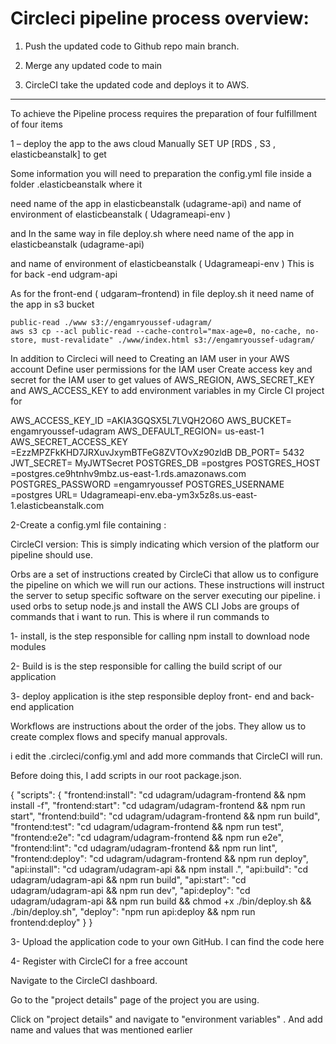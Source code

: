 # Circleci pipeline process overview:
 
   1. Push the updated code to Github repo main branch.

   2. Merge any updated code to main

   3. CircleCI take the updated code and deploys it to AWS.


   *************************************************************************

   
To achieve the Pipeline process requires the preparation of four fulfillment of four items

1 – deploy the app to the aws cloud Manually SET UP [RDS , S3 , elasticbeanstalk] to get 

Some information you will need to preparation the config.yml file inside a folder .elasticbeanstalk where it

 need name of the app in elasticbeanstalk  (udagrame-api) and
  name of environment of elasticbeanstalk ( Udagrameapi-env  )  

  and  In the same way in file deploy.sh where need name of the app in elasticbeanstalk  (udagrame-api) 

   and  name of environment of elasticbeanstalk    ( Udagrameapi-env  )    This is for back -end  udgram-api


As for the  front-end ( udgaram–frontend) in file deploy.sh it need name of the app in s3 bucket 

```
public-read ./www s3://engamryoussef-udagram/
aws s3 cp --acl public-read --cache-control="max-age=0, no-cache, no-store, must-revalidate" ./www/index.html s3://engamryoussef-udagram/

``````
In addition to
Circleci  will need to 
Creating an IAM user in your AWS account
Define user permissions for the IAM user
Create access key and secret for the IAM user to get values of 
AWS_REGION,  AWS_SECRET_KEY  and  AWS_ACCESS_KEY  to
add environment variables in my Circle CI project for


AWS_ACCESS_KEY_ID	=AKIA3GQSX5L7LVQH2O6O
AWS_BUCKET=	engamryoussef-udagram
AWS_DEFAULT_REGION=	us-east-1
AWS_SECRET_ACCESS_KEY	=EzzMPZFkKHD7JRXuvJxymBTFeG8ZVTOvXz90zldB
DB_PORT=	5432
JWT_SECRET=	MyJWTSecret
POSTGRES_DB	=postgres
POSTGRES_HOST	=postgres.ce9htnhv9mbz.us-east-1.rds.amazonaws.com
POSTGRES_PASSWORD	=engamryoussef
POSTGRES_USERNAME	=postgres
URL=	Udagrameapi-env.eba-ym3x5z8s.us-east-1.elasticbeanstalk.com


2-Create a config.yml file containing :

CircleCI version: This is simply indicating which version of the platform our pipeline should use.

Orbs are a set of instructions created by CircleCi that allow us to configure the pipeline on which we will run our actions.
 These instructions will instruct the server to setup specific software on the server executing our pipeline. 
i used  orbs to setup node.js and install the AWS CLI 
Jobs are groups of commands that i want to run. This is where il run commands to 

1-	install, is the step responsible for calling npm install to download node modules 

2-	Build  is is the step responsible for calling the build script of our application

3- deploy application is ithe step responsible deploy front- end and back- end application


Workflows are instructions about the order of the jobs.
 They allow us to create complex flows and specify manual approvals. 


i edit the .circleci/config.yml and add more commands that CircleCI will run. 

Before doing this, I add scripts in our root package.json.


{
    "scripts": {
        "frontend:install": "cd udagram/udagram-frontend && npm install -f",
        "frontend:start": "cd udagram/udagram-frontend && npm run start",
        "frontend:build": "cd udagram/udagram-frontend && npm run build",
        "frontend:test": "cd udagram/udagram-frontend && npm run test",
        "frontend:e2e": "cd udagram/udagram-frontend && npm run e2e",
        "frontend:lint": "cd udagram/udagram-frontend && npm run lint",
        "frontend:deploy": "cd udagram/udagram-frontend && npm run deploy",
        "api:install": "cd udagram/udagram-api && npm install .",
        "api:build": "cd udagram/udagram-api && npm run build",
        "api:start": "cd udagram/udagram-api && npm run dev",
        "api:deploy": "cd udagram/udagram-api && npm run build && chmod +x ./bin/deploy.sh && ./bin/deploy.sh",
        "deploy": "npm run api:deploy && npm run frontend:deploy"
    }
}

3-	Upload the application code to your own GitHub. I can find the code here

4-	Register with CircleCI for a free account

Navigate to the CircleCI dashboard.

Go to the "project details" page of the project you are using.

Click on "project details" and navigate to "environment variables"
.
And add  name and values that was mentioned earlier 


